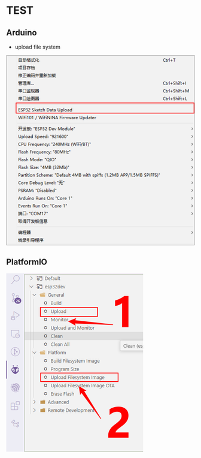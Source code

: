 # TEST

## Arduino

- upload file system

![](../../docs/_static/test/arduino_upload.png)

## PlatformIO

![](../../docs/_static/test/platformio_upload.png)
